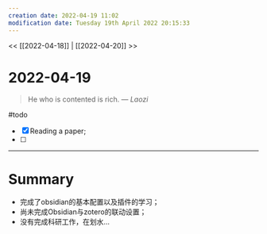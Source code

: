 ```yaml
---
creation date: 2022-04-19 11:02
modification date: Tuesday 19th April 2022 20:15:33
---
```


<< [[2022-04-18]] | [[2022-04-20]] >>

# 2022-04-19

> He who is contented is rich.
> — <cite>Laozi</cite>

#todo 
- [x] Reading a paper;
- [ ] 

---
# Summary
- 完成了obsidian的基本配置以及插件的学习；
- 尚未完成Obsidian与zotero的联动设置；
- 没有完成科研工作，在划水...

